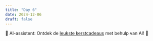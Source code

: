 ```yaml
---
title: "Day 6"
date: 2024-12-06
draft: false
---
```


🎄 AI-assistent: Ontdek de [leukste kerstcadeaus](https://www.celebrateally.com/holidays/gift) met behulp van AI! 🎁
